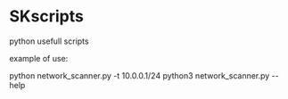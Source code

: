 # SKscripts
python usefull scripts

example of use:

python network_scanner.py -t 10.0.0.1/24
python3 network_scanner.py --help
